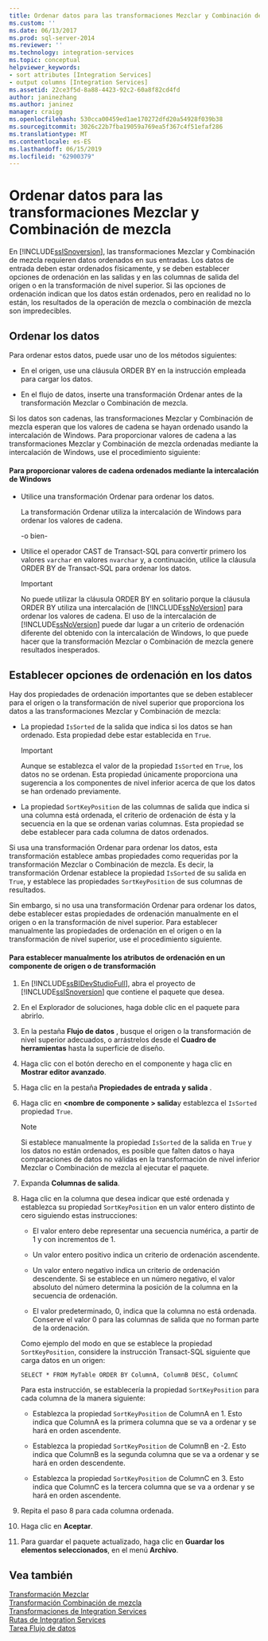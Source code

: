 ```yaml
---
title: Ordenar datos para las transformaciones Mezclar y Combinación de mezcla | Microsoft Docs
ms.custom: ''
ms.date: 06/13/2017
ms.prod: sql-server-2014
ms.reviewer: ''
ms.technology: integration-services
ms.topic: conceptual
helpviewer_keywords:
- sort attributes [Integration Services]
- output columns [Integration Services]
ms.assetid: 22ce3f5d-8a88-4423-92c2-60a8f82cd4fd
author: janinezhang
ms.author: janinez
manager: craigg
ms.openlocfilehash: 530cca00459ed1ae170272dfd20a54928f039b38
ms.sourcegitcommit: 3026c22b7fba19059a769ea5f367c4f51efaf286
ms.translationtype: MT
ms.contentlocale: es-ES
ms.lasthandoff: 06/15/2019
ms.locfileid: "62900379"
---
```

# <a name="sort-data-for-the-merge-and-merge-join-transformations"></a>Ordenar datos para las transformaciones Mezclar y Combinación de mezcla
  En [!INCLUDE[ssISnoversion](../../../includes/ssisnoversion-md.md)], las transformaciones Mezclar y Combinación de mezcla requieren datos ordenados en sus entradas. Los datos de entrada deben estar ordenados físicamente, y se deben establecer opciones de ordenación en las salidas y en las columnas de salida del origen o en la transformación de nivel superior. Si las opciones de ordenación indican que los datos están ordenados, pero en realidad no lo están, los resultados de la operación de mezcla o combinación de mezcla son impredecibles.  
  
## <a name="sorting-the-data"></a>Ordenar los datos  
 Para ordenar estos datos, puede usar uno de los métodos siguientes:  
  
-   En el origen, use una cláusula ORDER BY en la instrucción empleada para cargar los datos.  
  
-   En el flujo de datos, inserte una transformación Ordenar antes de la transformación Mezclar o Combinación de mezcla.  
  
 Si los datos son cadenas, las transformaciones Mezclar y Combinación de mezcla esperan que los valores de cadena se hayan ordenado usando la intercalación de Windows. Para proporcionar valores de cadena a las transformaciones Mezclar y Combinación de mezcla ordenadas mediante la intercalación de Windows, use el procedimiento siguiente:  
  
#### <a name="to-provide-string-values-that-are-sorted-by-using-windows-collation"></a>Para proporcionar valores de cadena ordenados mediante la intercalación de Windows  
  
-   Utilice una transformación Ordenar para ordenar los datos.  
  
     La transformación Ordenar utiliza la intercalación de Windows para ordenar los valores de cadena.  
  
     -o bien-  
  
-   Utilice el operador CAST de Transact-SQL para convertir primero los valores `varchar` en valores `nvarchar` y, a continuación, utilice la cláusula ORDER BY de Transact-SQL para ordenar los datos.  
  
    > [!IMPORTANT]  
    >  No puede utilizar la cláusula ORDER BY en solitario porque la cláusula ORDER BY utiliza una intercalación de [!INCLUDE[ssNoVersion](../../../includes/ssnoversion-md.md)] para ordenar los valores de cadena. El uso de la intercalación de [!INCLUDE[ssNoVersion](../../../includes/ssnoversion-md.md)] puede dar lugar a un criterio de ordenación diferente del obtenido con la intercalación de Windows, lo que puede hacer que la transformación Mezclar o Combinación de mezcla genere resultados inesperados.  
  
## <a name="setting-sort-options-on-the-data"></a>Establecer opciones de ordenación en los datos  
 Hay dos propiedades de ordenación importantes que se deben establecer para el origen o la transformación de nivel superior que proporciona los datos a las transformaciones Mezclar y Combinación de mezcla:  
  
-   La propiedad `IsSorted` de la salida que indica si los datos se han ordenado. Esta propiedad debe estar establecida en `True`.  
  
    > [!IMPORTANT]  
    >  Aunque se establezca el valor de la propiedad `IsSorted` en `True`, los datos no se ordenan. Esta propiedad únicamente proporciona una sugerencia a los componentes de nivel inferior acerca de que los datos se han ordenado previamente.  
  
-   La propiedad `SortKeyPosition` de las columnas de salida que indica si una columna está ordenada, el criterio de ordenación de ésta y la secuencia en la que se ordenan varias columnas. Esta propiedad se debe establecer para cada columna de datos ordenados.  
  
 Si usa una transformación Ordenar para ordenar los datos, esta transformación establece ambas propiedades como requeridas por la transformación Mezclar o Combinación de mezcla. Es decir, la transformación Ordenar establece la propiedad `IsSorted` de su salida en `True`, y establece las propiedades `SortKeyPosition` de sus columnas de resultados.  
  
 Sin embargo, si no usa una transformación Ordenar para ordenar los datos, debe establecer estas propiedades de ordenación manualmente en el origen o en la transformación de nivel superior. Para establecer manualmente las propiedades de ordenación en el origen o en la transformación de nivel superior, use el procedimiento siguiente.  
  
#### <a name="to-manually-set-sort-attributes-on-a-source-or-transformation-component"></a>Para establecer manualmente los atributos de ordenación en un componente de origen o de transformación  
  
1.  En [!INCLUDE[ssBIDevStudioFull](../../../includes/ssbidevstudiofull-md.md)], abra el proyecto de [!INCLUDE[ssISnoversion](../../../includes/ssisnoversion-md.md)] que contiene el paquete que desea.  
  
2.  En el Explorador de soluciones, haga doble clic en el paquete para abrirlo.  
  
3.  En la pestaña **Flujo de datos** , busque el origen o la transformación de nivel superior adecuados, o arrástrelos desde el **Cuadro de herramientas** hasta la superficie de diseño.  
  
4.  Haga clic con el botón derecho en el componente y haga clic en **Mostrar editor avanzado**.  
  
5.  Haga clic en la pestaña **Propiedades de entrada y salida** .  
  
6.  Haga clic en  **\<nombre de componente > salida**y establezca el `IsSorted` propiedad `True`.  
  
    > [!NOTE]  
    >  Si establece manualmente la propiedad `IsSorted` de la salida en `True` y los datos no están ordenados, es posible que falten datos o haya comparaciones de datos no válidas en la transformación de nivel inferior Mezclar o Combinación de mezcla al ejecutar el paquete.  
  
7.  Expanda **Columnas de salida**.  
  
8.  Haga clic en la columna que desea indicar que esté ordenada y establezca su propiedad `SortKeyPosition` en un valor entero distinto de cero siguiendo estas instrucciones:  
  
    -   El valor entero debe representar una secuencia numérica, a partir de 1 y con incrementos de 1.  
  
    -   Un valor entero positivo indica un criterio de ordenación ascendente.  
  
    -   Un valor entero negativo indica un criterio de ordenación descendente. Si se establece en un número negativo, el valor absoluto del número determina la posición de la columna en la secuencia de ordenación.  
  
    -   El valor predeterminado, 0, indica que la columna no está ordenada. Conserve el valor 0 para las columnas de salida que no forman parte de la ordenación.  
  
     Como ejemplo del modo en que se establece la propiedad `SortKeyPosition`, considere la instrucción Transact-SQL siguiente que carga datos en un origen:  
  
     `SELECT * FROM MyTable ORDER BY ColumnA, ColumnB DESC, ColumnC`  
  
     Para esta instrucción, se establecería la propiedad `SortKeyPosition` para cada columna de la manera siguiente:  
  
    -   Establezca la propiedad `SortKeyPosition` de ColumnA en 1. Esto indica que ColumnA es la primera columna que se va a ordenar y se hará en orden ascendente.  
  
    -   Establezca la propiedad `SortKeyPosition` de ColumnB en -2. Esto indica que ColumnB es la segunda columna que se va a ordenar y se hará en orden descendente.  
  
    -   Establezca la propiedad `SortKeyPosition` de ColumnC en 3. Esto indica que ColumnC es la tercera columna que se va a ordenar y se hará en orden ascendente.  
  
9. Repita el paso 8 para cada columna ordenada.  
  
10. Haga clic en **Aceptar**.  
  
11. Para guardar el paquete actualizado, haga clic en **Guardar los elementos seleccionados**, en el menú **Archivo**.  
  
## <a name="see-also"></a>Vea también  
 [Transformación Mezclar](merge-transformation.md)   
 [Transformación Combinación de mezcla](merge-join-transformation.md)   
 [Transformaciones de Integration Services](integration-services-transformations.md)   
 [Rutas de Integration Services](../integration-services-paths.md)   
 [Tarea Flujo de datos](../../control-flow/data-flow-task.md)  
  
  
